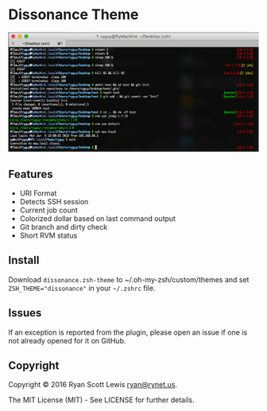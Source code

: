 # Dissonance Theme

![Screenshot][screenshot]

## Features

* URI Format
* Detects SSH session
* Current job count
* Colorized dollar based on last command output
* Git branch and dirty check
* Short RVM status

## Install

Download `dissonance.zsh-theme` to ~/.oh-my-zsh/custom/themes and set `ZSH_THEME="dissonance"` in
your `~/.zshrc` file.

## Issues

If an exception is reported from the plugin, please open an issue if one is not already opened for
it on GitHub.

## Copyright

Copyright © 2016 Ryan Scott Lewis <ryan@rynet.us>.

The MIT License (MIT) - See LICENSE for further details.

[screenshot]: https://raw.githubusercontent.com/RyanScottLewis/oh-my-zsh-dissonance-theme/master/Screenshot.png
